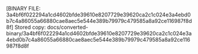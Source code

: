 [BINARY FILE: 3a4bf6f022294a1cd4602bfde39610e8207729e39620ca2c1c024e3a4ebd0b7c4a86055a66880cae8aec5e544e389b79979c479585a8a92ce116987f8d8f]
Stored copy: docs/converted-binary/3a4bf6f022294a1cd4602bfde39610e8207729e39620ca2c1c024e3a4ebd0b7c4a86055a66880cae8aec5e544e389b79979c479585a8a92ce116987f8d8f
